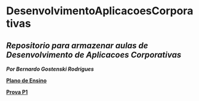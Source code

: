 # DesenvolvimentoAplicacoesCorporativas
## *Repositorio para armazenar aulas de Desenvolvimento de Aplicacoes Corporativas*
***Por Bernardo Gostenski Rodrigues***

**[Plano de Ensino](PlanoDeEnsino.pdf)** 

**[Prova P1](/Prova/CineRadar/)**

